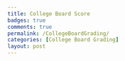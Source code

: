 ```yaml
---
title: College Board Score
badges: true
comments: true
permalink: /CollegeBoardGrading/
categories: [College Board Grading]
layout: post
---
```

<!--
|Reporting Category|Scoring Criteria|Comments|Student Score|College Board Score|
|Program Purpose and Function|<input type="checkbox" disabled checked />Input <br>  <input type="checkbox" disabled checked />Program Functionality  <br> <input type="checkbox" disabled checked />Output <br> <input type="checkbox" disabled /> Main goal in the program <br> <input type="checkbox" disabled checked /> Functionality demonstrated in video <br> <input type="checkbox" disabled checked /> Input and output shown in the video|Input and Output are clear. When the person enter three input, the degree of triangle with three inputs and table of sin, cos, tanz will be come out. However, the purpose is not that long. I want this student to write more specific. It would be better when this student writes why he makes or what he want to get.|0/1|0/1|
|Data Abstraction|<input type="checkbox" disabled checked />Two code segments <br>  <space><space> - one that shows how data has been stored in this list (or other collection type) <space><br> - one that shows the data in this same list being used as part of fulfilling the program’s purpose <br> <input type="checkbox" disabled checked />Name of the variables representing the list being used in response <br> <input type="checkbox" disabled checked />what the data contained in this list is representing in the program <br>|Two code segments are shown. One is for the list and other is for how to use the list in procedure. This student defines the list well and explain how the list uses by giving the example in those codes.|1/1|1/1|
|Managing Complexity|<input type="checkbox" disabled />a program code segment that shows a list being used to manage complexity in the program<br> <input type="checkbox" disabled checked />How list manages complexity by explaining why the list have to written or what code will change without lists <br> |The code segment that contains list is not included in this response. There is a word about why the list makes more complicate.|0/1|0/1|
|Procedural Abstraction|<input type="checkbox" disabled checked /> Two program code segment <br> - One provident that shows at least one effect parameter in the procedure <br> - one showing about calling of student's procedure|This student shows the code with three parameter and explains about the function called ratioCalculate. Besides, he shows full code so that it can make teacher to understand easily.|1/1|1/1|
|Algorithm Implementation|<input type="checkbox" disabled checked /> Sequencing <br> <input type="checkbox" disabled checked /> Selection <br> <br> <input type="checkbox" disabled checked /> Iteration <br> <input type="checkbox" disabled checked /> Describes what identified procedure is and how it contributes to overall functionality|This student uses the word conditionals, so I can see that student utilizes the selection. And there is order because A, B, and C have to be inputted. This student also portrays the steps very easily to comprehend, so person like me can also read this.|1/1|1/1|
|Testing|<input type="checkbox" disabled checked /> Describes two calls that pass different argument and cause different result <br> <input type="checkbox" disabled checked /> Conditions tested by each call <br> <input type="checkbox" disabled checked /> result of each call <br>|Results of each call are indicated and Conditions too. Inside the conditions, there are parameters too. At last, this students also expresses two calls which are ratioCalculate(3.0, 4.0, 5.0) and ratioCalculate(1.2, 2.3, 3.4) and have different arguments.|1/1|1/1|





|Reporting Category|Scoring Criteria|Comments|Student Score|College Board Score|
|Program Purpose and Function|<input type="checkbox" disabled checked />Input <br>  <input type="checkbox" disabled checked />Program Functionality  <br> <input type="checkbox" disabled checked />Output <br> <input type="checkbox" disabled checked /> Main goal in the program <br> <input type="checkbox" disabled checked /> Functionality demonstrated in video <br> <input type="checkbox" disabled checked /> Input and output shown in the video|The input will be the initial shape, program functionality is followed by John Conway's Game of life, and output is the altered shape. The purpose is to serve entertainment to user. Functionality is well shown in this video.|1/1|1/1|
|Data Abstraction|<input type="checkbox" disabled checked />Two code segments <br>  <space><space> - one that shows how data has been stored in this list (or other collection type) <space><br> - one that shows the data in this same list being used as part of fulfilling the program’s purpose <br> <input type="checkbox" disabled checked />Name of the variables representing the list being used in response <br> <input type="checkbox" disabled checked />what the data contained in this list is representing in the program <br>|The codes reveal three list: StartGrid, currentGrid, and nextGrid. I think nextGrid can intimate the purpose of this project. I can see one variable in this code. It is written as gridsize.|1/1|1/1|
|Managing Complexity|<input type="checkbox" disabled checked />a program code segment that shows a list being used to manage complexity in the program<br> <input type="checkbox" disabled checked />How list manages complexity by explaining why the list have to written or what code will change without lists <br> |In this response, there are list that contains 10800 items. The writer refers that list is necessary in this code because it is hard to write those numerous numbers.|1/1|1/1|
|Procedural Abstraction|<input type="checkbox" disabled checked /> Two program code segment <br> - One provident that shows at least one effect parameter in the procedure <br> - one showing about calling of student's procedure|I can see the parameters in code. |1/1|1/1|
|Algorithm Implementation|<input type="checkbox" disabled checked /> Sequencing <br> <input type="checkbox" disabled checked /> Selection <br> <br> <input type="checkbox" disabled checked /> Iteration <br> <br> <input type="checkbox" disabled checked /> Selection <br> <input type="checkbox" disabled checked /> Describes what identified procedure is and how it contributes to overall functionality|I see sequencing and iteration in the code, but I cannot see selection. He explains definition of procedure and how it work in the code. This procedure that the student explained is about duplication and grid|0/1|1/1|
|Testing|<input type="checkbox" disabled checked /> Describes two cells that pass different argument and cause different result <br> <input type="checkbox" disabled checked /> Conditions tested by each cell <br> <input type="checkbox" disabled checked /> result of each call <br>|There are two calls and the students classify each two of those. Also, there are two conditionals that have different arguments. Lastly, results of each two calls are written in the last line. |1/1|1/1|--> 





